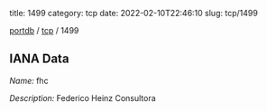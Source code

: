 title: 1499
category: tcp
date: 2022-02-10T22:46:10
slug: tcp/1499

[portdb](/) / [tcp](/category/tcp.html) / 1499


## IANA Data

_Name:_ fhc

_Description:_ Federico Heinz Consultora


